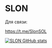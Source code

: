 # SLON

Для связи:

https://t.me/SlonSOL

[![SLON GitHub stats](https://github-readme-stats.vercel.app/api?username=slonzerion)](https://github.com/slonzerion/github-readme-stats)
